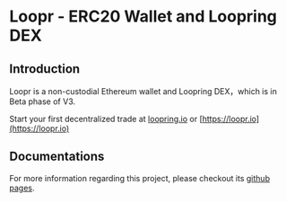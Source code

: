 # Loopr - ERC20 Wallet and Loopring DEX

## Introduction

Loopr is a non-custodial Ethereum wallet and Loopring DEX，which is in Beta phase of V3. 

Start your first decentralized trade at [loopring.io](https://loopring.io) or [https://loopr.io](https://loopr.io)

## Documentations
For more information regarding this project, please checkout its [github pages](https://loopring.github.io/loopr).



